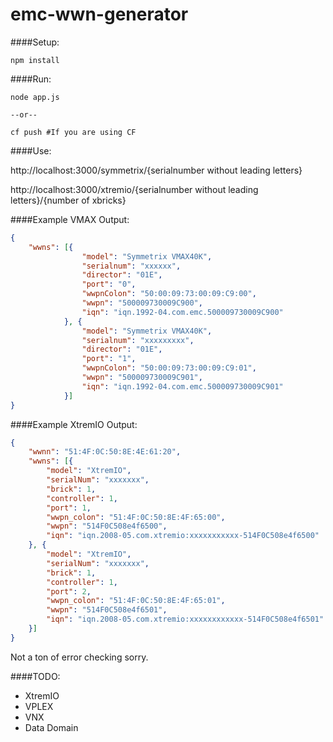 # emc-wwn-generator

####Setup:
```shell
npm install
```

####Run:
```shell
node app.js

--or--

cf push #If you are using CF
```

####Use:

http://localhost:3000/symmetrix/{serialnumber without leading letters}

http://localhost:3000/xtremio/{serialnumber without leading letters}/{number of xbricks}

####Example VMAX Output:
```json
{
    "wwns": [{
                "model": "Symmetrix VMAX40K",
                "serialnum": "xxxxxx",
                "director": "01E",
                "port": "0",
                "wwpnColon": "50:00:09:73:00:09:C9:00",
                "wwpn": "500009730009C900",
                "iqn": "iqn.1992-04.com.emc.500009730009C900"
            }, {
                "model": "Symmetrix VMAX40K",
                "serialnum": "xxxxxxxxx",
                "director": "01E",
                "port": "1",
                "wwpnColon": "50:00:09:73:00:09:C9:01",
                "wwpn": "500009730009C901",
                "iqn": "iqn.1992-04.com.emc.500009730009C901"
            }]
}
```

####Example XtremIO Output:
```json
{
    "wwnn": "51:4F:0C:50:8E:4E:61:20",
    "wwns": [{
        "model": "XtremIO",
        "serialNum": "xxxxxxx",
        "brick": 1,
        "controller": 1,
        "port": 1,
        "wwpn_colon": "51:4F:0C:50:8E:4F:65:00",
        "wwpn": "514F0C508e4f6500",
        "iqn": "iqn.2008-05.com.xtremio:xxxxxxxxxxx-514F0C508e4f6500"
    }, {
        "model": "XtremIO",
        "serialNum": "xxxxxxx",
        "brick": 1,
        "controller": 1,
        "port": 2,
        "wwpn_colon": "51:4F:0C:50:8E:4F:65:01",
        "wwpn": "514F0C508e4f6501",
        "iqn": "iqn.2008-05.com.xtremio:xxxxxxxxxxxx-514F0C508e4f6501"
    }]
}
```

Not a ton of error checking sorry.

####TODO:
* XtremIO
* VPLEX
* VNX
* Data Domain
